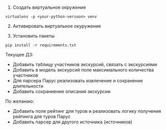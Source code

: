 1. Создать виртуальное окружение

`virtualenv -p <your-python-versuon> venv`

2. Активировать виртуальное окуружение

3. Установить пакеты

`pip install -r requirements.txt`


Текущее ДЗ:
- Добавить таблицу участников экскурсий, связать с экскурсиями
- Добавить в модель экскурсий поле максимального количества участников
- Для парсера Парус реализовать извлечение и сохранение длительности
- Добавить сохраниение описания экскурсии


По желанию:

- Добавить поле рейтинг для туров и реализовать логику получения рейтинга для туров Парус
- Добавить парсер для другого источника (источников)
